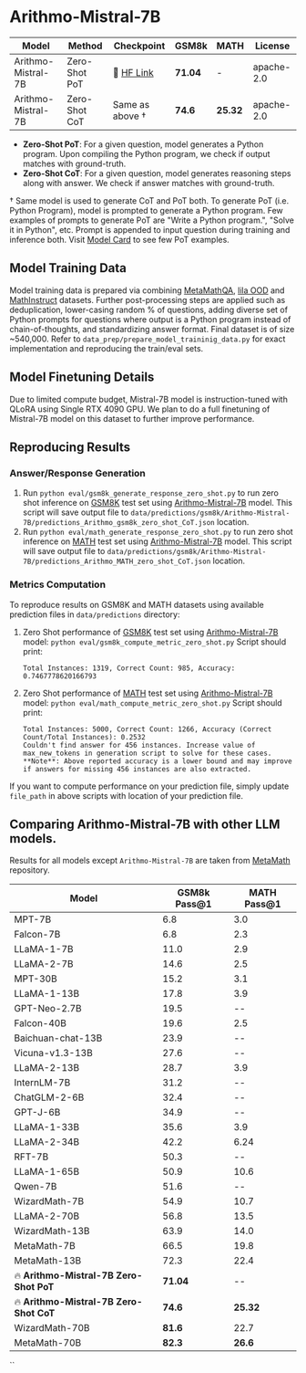 # Arithmo-Mistral-7B

| Model | Method | Checkpoint | GSM8k | MATH  | License|
| ----- | ------ | ------ | ------|-------| ----- |
| Arithmo-Mistral-7B | Zero-Shot PoT | 🤗 <a href="https://huggingface.co/akjindal53244/Arithmo-Mistral-7B" target="_blank">HF Link</a> | **71.04** |  -	| apache-2.0 |
| Arithmo-Mistral-7B | Zero-Shot CoT | Same as above † | **74.6** |  **25.32**	| apache-2.0 |

- **Zero-Shot PoT**: For a given question, model generates a Python program. Upon compiling the Python program, we check if output matches with ground-truth.
- **Zero-Shot CoT**: For a given question, model generates reasoning steps along with answer. We check if answer matches with ground-truth.

† Same model is used to generate CoT and PoT both. To generate PoT (i.e. Python Program), model is prompted to generate a Python program. Few examples of prompts to generate PoT are "Write a Python program.", "Solve it in Python", etc. Prompt is appended to input question during training and inference both. Visit [Model Card](https://huggingface.co/akjindal53244/Arithmo-Mistral-7B) to see few PoT examples.

## Model Training Data
Model training data is prepared via combining [MetaMathQA](https://huggingface.co/datasets/meta-math/MetaMathQA), [lila OOD](https://huggingface.co/datasets/allenai/lila/viewer/ood) and [MathInstruct](https://huggingface.co/datasets/TIGER-Lab/MathInstruct) datasets. Further post-processing steps are applied such as deduplication, lower-casing random % of questions, adding diverse set of Python prompts for questions where output is a Python program instead of chain-of-thoughts, and standardizing answer format. Final dataset is of size ~540,000. Refer to `data_prep/prepare_model_traininig_data.py` for exact implementation and reproducing the train/eval sets.

## Model Finetuning Details
Due to limited compute budget, Mistral-7B model is instruction-tuned with QLoRA using Single RTX 4090 GPU. We plan to do a full finetuning of Mistral-7B model on this dataset to further improve performance.

## Reproducing Results

### Answer/Response Generation

1. Run `python eval/gsm8k_generate_response_zero_shot.py` to run zero shot inference on [GSM8K](https://huggingface.co/datasets/gsm8k/viewer/main/test) test set using [Arithmo-Mistral-7B](https://huggingface.co/akjindal53244/Arithmo-Mistral-7B) model. This script will save output file to `data/predictions/gsm8k/Arithmo-Mistral-7B/predictions_Arithmo_gsm8k_zero_shot_CoT.json` location.
2. Run `python eval/math_generate_response_zero_shot.py` to run zero shot inference on [MATH](https://huggingface.co/datasets/competition_math/viewer/default/test) test set using [Arithmo-Mistral-7B](https://huggingface.co/akjindal53244/Arithmo-Mistral-7B) model. This script will save output file to `data/predictions/gsm8k/Arithmo-Mistral-7B/predictions_Arithmo_MATH_zero_shot_CoT.json` location.


### Metrics Computation

To reproduce results on GSM8K and MATH datasets using available prediction files in `data/predictions` directory:
1. Zero Shot performance of [GSM8K](https://huggingface.co/datasets/gsm8k/viewer/main/test) test set using [Arithmo-Mistral-7B](https://huggingface.co/akjindal53244/Arithmo-Mistral-7B) model: `python eval/gsm8k_compute_metric_zero_shot.py` Script should print:
   ```
   Total Instances: 1319, Correct Count: 985, Accuracy: 0.7467778620166793
   ```
3. Zero Shot performance of [MATH](https://huggingface.co/datasets/competition_math/viewer/default/test) test set using [Arithmo-Mistral-7B](https://huggingface.co/akjindal53244/Arithmo-Mistral-7B) model: `python eval/math_compute_metric_zero_shot.py` Script should print:
   ```
   Total Instances: 5000, Correct Count: 1266, Accuracy (Correct Count/Total Instances): 0.2532
   Couldn't find answer for 456 instances. Increase value of max_new_tokens in generation script to solve for these cases.
   **Note**: Above reported accuracy is a lower bound and may improve if answers for missing 456 instances are also extracted.
If you want to compute performance on your prediction file, simply update `file_path` in above scripts with location of your prediction file.


## Comparing Arithmo-Mistral-7B with other LLM models.
Results for all models except `Arithmo-Mistral-7B` are taken from [MetaMath](https://github.com/meta-math/MetaMath/blob/main/README.MD) repository.

| Model               | GSM8k Pass@1 | MATH Pass@1 |
|---------------------|--------------|-------------|
| MPT-7B              | 6.8          | 3.0         |
| Falcon-7B           | 6.8          | 2.3         |
| LLaMA-1-7B          | 11.0         | 2.9         |
| LLaMA-2-7B          | 14.6         | 2.5         |
| MPT-30B             | 15.2         | 3.1         |
| LLaMA-1-13B         | 17.8         | 3.9         |
| GPT-Neo-2.7B        | 19.5         | --          |
| Falcon-40B          | 19.6         | 2.5         |
| Baichuan-chat-13B   | 23.9         | --          |
| Vicuna-v1.3-13B     | 27.6         | --          |
| LLaMA-2-13B         | 28.7         | 3.9         |
| InternLM-7B         | 31.2         | --          |
| ChatGLM-2-6B        | 32.4         | --          |
| GPT-J-6B            | 34.9         | --          |
| LLaMA-1-33B         | 35.6         | 3.9         |
| LLaMA-2-34B         | 42.2         | 6.24        |
| RFT-7B              | 50.3         | --          |
| LLaMA-1-65B         | 50.9         | 10.6        |
| Qwen-7B             | 51.6         | --          |
| WizardMath-7B       | 54.9         | 10.7        |
| LLaMA-2-70B         | 56.8         | 13.5        |
| WizardMath-13B      | 63.9         | 14.0        |
| MetaMath-7B         | 66.5         | 19.8        |
| MetaMath-13B        | 72.3         | 22.4        |
| 🔥 **Arithmo-Mistral-7B Zero-Shot PoT**  | **71.04** | --       |
| 🔥 **Arithmo-Mistral-7B Zero-Shot CoT**  | **74.6** | **25.32**       |
| WizardMath-70B      | **81.6**     | 22.7        |
| MetaMath-70B        | **82.3**     | **26.6**        |
``
